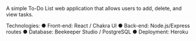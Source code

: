 A simple To-Do List web application that allows users to add, delete, and view tasks.

Technologies: 
● Front-end: React / Chakra UI
● Back-end: Node.js/Express routes 
● Database: Beekeeper Studio / PostgreSQL 
● Deployment: Heroku 
